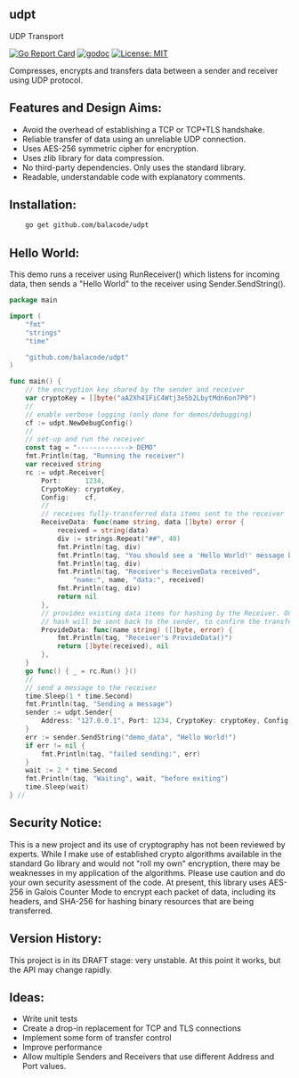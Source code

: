 ## udpt
UDP Transport

[![Go Report Card](https://goreportcard.com/badge/github.com/balacode/udpt)](https://goreportcard.com/report/github.com/balacode/udpt)
[![godoc](https://godoc.org/github.com/balacode/udpt?status.svg)](https://godoc.org/github.com/balacode/udpt)
[![License: MIT](https://img.shields.io/badge/License-MIT-blue.svg)](https://opensource.org/licenses/MIT)

Compresses, encrypts and transfers data between a sender and receiver using UDP protocol.

## Features and Design Aims:
- Avoid the overhead of establishing a TCP or TCP+TLS handshake.
- Reliable transfer of data using an unreliable UDP connection.
- Uses AES-256 symmetric cipher for encryption.
- Uses zlib library for data compression.
- No third-party dependencies. Only uses the standard library.
- Readable, understandable code with explanatory comments.

## Installation:

```bash
    go get github.com/balacode/udpt
```

## Hello World:

This demo runs a receiver using RunReceiver() which listens for incoming data,
then sends a "Hello World" to the receiver using Sender.SendString().

```go
package main

import (
    "fmt"
    "strings"
    "time"

    "github.com/balacode/udpt"
)

func main() {
    // the encryption key shared by the sender and receiver
    var cryptoKey = []byte("aA2Xh41FiC4Wtj3e5b2LbytMdn6on7P0")
    //
    // enable verbose logging (only done for demos/debugging)
    cf := udpt.NewDebugConfig()
    //
    // set-up and run the receiver
    const tag = "-------------> DEMO"
    fmt.Println(tag, "Running the receiver")
    var received string
    rc := udpt.Receiver{
        Port:      1234,
        CryptoKey: cryptoKey,
        Config:    cf,
        //
        // receives fully-transferred data items sent to the receiver
        ReceiveData: func(name string, data []byte) error {
            received = string(data)
            div := strings.Repeat("##", 40)
            fmt.Println(tag, div)
            fmt.Println(tag, "You should see a 'Hello World!' message below:")
            fmt.Println(tag, div)
            fmt.Println(tag, "Receiver's ReceiveData received",
                "name:", name, "data:", received)
            fmt.Println(tag, div)
            return nil
        },
        // provides existing data items for hashing by the Receiver. Only the
        // hash will be sent back to the sender, to confirm the transfer.
        ProvideData: func(name string) ([]byte, error) {
            fmt.Println(tag, "Receiver's ProvideData()")
            return []byte(received), nil
        },
    }
    go func() { _ = rc.Run() }()
    //
    // send a message to the receiver
    time.Sleep(1 * time.Second)
    fmt.Println(tag, "Sending a message")
    sender := udpt.Sender{
        Address: "127.0.0.1", Port: 1234, CryptoKey: cryptoKey, Config: cf,
    }
    err := sender.SendString("demo_data", "Hello World!")
    if err != nil {
        fmt.Println(tag, "failed sending:", err)
    }
    wait := 2 * time.Second
    fmt.Println(tag, "Waiting", wait, "before exiting")
    time.Sleep(wait)
} //                                                                        main

```

## Security Notice:
This is a new project and its use of cryptography has not been reviewed by experts. While I make use of established crypto algorithms available in the standard Go library and would not "roll my own" encryption, there may be weaknesses in my application of the algorithms. Please use caution and do your own security asessment of the code. At present, this library uses AES-256 in Galois Counter Mode to encrypt each packet of data, including its headers, and SHA-256 for hashing binary resources that are being transferred.

## Version History:
This project is in its DRAFT stage: very unstable. At this point it works, but the API may change rapidly.

## Ideas:
- Write unit tests
- Create a drop-in replacement for TCP and TLS connections
- Implement some form of transfer control
- Improve performance
- Allow multiple Senders and Receivers that use different Address and Port values.

